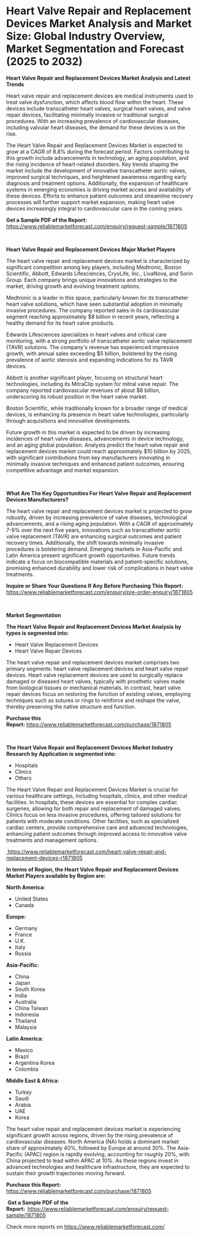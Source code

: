 <p><h1>Heart Valve Repair and Replacement Devices Market Analysis and Market Size: Global Industry Overview, Market Segmentation and Forecast (2025 to 2032)</h1></p><p><strong>Heart Valve Repair and Replacement Devices Market Analysis and Latest Trends</strong></p>
<p><p>Heart valve repair and replacement devices are medical instruments used to treat valve dysfunction, which affects blood flow within the heart. These devices include transcatheter heart valves, surgical heart valves, and valve repair devices, facilitating minimally invasive or traditional surgical procedures. With an increasing prevalence of cardiovascular diseases, including valvular heart diseases, the demand for these devices is on the rise.</p><p>The Heart Valve Repair and Replacement Devices Market is expected to grow at a CAGR of 8.8% during the forecast period. Factors contributing to this growth include advancements in technology, an aging population, and the rising incidence of heart-related disorders. Key trends shaping the market include the development of innovative transcatheter aortic valves, improved surgical techniques, and heightened awareness regarding early diagnosis and treatment options. Additionally, the expansion of healthcare systems in emerging economies is driving market access and availability of these devices. Efforts to enhance patient outcomes and streamline recovery processes will further support market expansion, making heart valve devices increasingly integral to cardiovascular care in the coming years.</p></p>
<p><strong>Get a Sample PDF of the Report:&nbsp;</strong> <a href="https://www.reliablemarketforecast.com/enquiry/request-sample/1871805?utm_campaign=2794&utm_medium=2&utm_source=Github&utm_content=ia&utm_term=03032025&utm_id=heart-valve-repair-and-replacement-devices">https://www.reliablemarketforecast.com/enquiry/request-sample/1871805</a></p>
<p>&nbsp;</p>
<p><strong>Heart Valve Repair and Replacement Devices Major Market Players</strong></p>
<p><p>The heart valve repair and replacement devices market is characterized by significant competition among key players, including Medtronic, Boston Scientific, Abbott, Edwards Lifesciences, CryoLife, Inc., LivaNova, and Sorin Group. Each company brings unique innovations and strategies to the market, driving growth and evolving treatment options.</p><p>Medtronic is a leader in this space, particularly known for its transcatheter heart valve solutions, which have seen substantial adoption in minimally invasive procedures. The company reported sales in its cardiovascular segment reaching approximately $8 billion in recent years, reflecting a healthy demand for its heart valve products.</p><p>Edwards Lifesciences specializes in heart valves and critical care monitoring, with a strong portfolio of transcatheter aortic valve replacement (TAVR) solutions. The company's revenue has experienced impressive growth, with annual sales exceeding $5 billion, bolstered by the rising prevalence of aortic stenosis and expanding indications for its TAVR devices.</p><p>Abbott is another significant player, focusing on structural heart technologies, including its MitraClip system for mitral valve repair. The company reported cardiovascular revenues of about $8 billion, underscoring its robust position in the heart valve market.</p><p>Boston Scientific, while traditionally known for a broader range of medical devices, is enhancing its presence in heart valve technologies, particularly through acquisitions and innovative developments.</p><p>Future growth in this market is expected to be driven by increasing incidences of heart valve diseases, advancements in device technology, and an aging global population. Analysts predict the heart valve repair and replacement devices market could reach approximately $10 billion by 2025, with significant contributions from key manufacturers innovating in minimally invasive techniques and enhanced patient outcomes, ensuring competitive advantage and market expansion.</p></p>
<p>&nbsp;</p>
<p><strong>What Are The Key Opportunities For Heart Valve Repair and Replacement Devices Manufacturers?</strong></p>
<p><p>The heart valve repair and replacement devices market is projected to grow robustly, driven by increasing prevalence of valve diseases, technological advancements, and a rising aging population. With a CAGR of approximately 7-9% over the next five years, innovations such as transcatheter aortic valve replacement (TAVR) are enhancing surgical outcomes and patient recovery times. Additionally, the shift towards minimally invasive procedures is bolstering demand. Emerging markets in Asia-Pacific and Latin America present significant growth opportunities. Future trends indicate a focus on biocompatible materials and patient-specific solutions, promising enhanced durability and lower risk of complications in heart valve treatments.</p></p>
<p><strong>Inquire or Share Your Questions If Any Before Purchasing This Report:</strong> <a href="https://www.reliablemarketforecast.com/enquiry/pre-order-enquiry/1871805?utm_campaign=2794&utm_medium=2&utm_source=Github&utm_content=ia&utm_term=03032025&utm_id=heart-valve-repair-and-replacement-devices">https://www.reliablemarketforecast.com/enquiry/pre-order-enquiry/1871805</a></p>
<p>&nbsp;</p>
<p><strong>Market Segmentation</strong></p>
<p><strong>The Heart Valve Repair and Replacement Devices Market Analysis by types is segmented into:</strong></p>
<p><ul><li>Heart Valve Replacement Devices</li><li>Heart Valve Repair Devices</li></ul></p>
<p><p>The heart valve repair and replacement devices market comprises two primary segments: heart valve replacement devices and heart valve repair devices. Heart valve replacement devices are used to surgically replace damaged or diseased heart valves, typically with prosthetic valves made from biological tissues or mechanical materials. In contrast, heart valve repair devices focus on restoring the function of existing valves, employing techniques such as sutures or rings to reinforce and reshape the valve, thereby preserving the native structure and function.</p></p>
<p><strong>Purchase this Report:&nbsp;</strong><a href="https://www.reliablemarketforecast.com/purchase/1871805?utm_campaign=2794&utm_medium=2&utm_source=Github&utm_content=ia&utm_term=03032025&utm_id=heart-valve-repair-and-replacement-devices">https://www.reliablemarketforecast.com/purchase/1871805</a></p>
<p>&nbsp;</p>
<p><strong>The Heart Valve Repair and Replacement Devices Market Industry Research by Application is segmented into:</strong></p>
<p><ul><li>Hospitals</li><li>Clinics</li><li>Others</li></ul></p>
<p><p>The Heart Valve Repair and Replacement Devices Market is crucial for various healthcare settings, including hospitals, clinics, and other medical facilities. In hospitals, these devices are essential for complex cardiac surgeries, allowing for both repair and replacement of damaged valves. Clinics focus on less invasive procedures, offering tailored solutions for patients with moderate conditions. Other facilities, such as specialized cardiac centers, provide comprehensive care and advanced technologies, enhancing patient outcomes through improved access to innovative valve treatments and management options.</p></p>
<p><a href="https://www.reliablemarketforecast.com/heart-valve-repair-and-replacement-devices-r1871805?utm_campaign=2794&utm_medium=2&utm_source=Github&utm_content=ia&utm_term=03032025&utm_id=heart-valve-repair-and-replacement-devices">&nbsp;https://www.reliablemarketforecast.com/heart-valve-repair-and-replacement-devices-r1871805</a></p>
<p><strong>In terms of Region, the Heart Valve Repair and Replacement Devices Market Players available by Region are:</strong></p>
<p>
    <p> <strong> North America: </strong>
        <ul>
            <li>United States</li>
            <li>Canada</li>
        </ul>
        </p> 
    <p> <strong> Europe: </strong>
        <ul>
            <li>Germany</li>
            <li>France</li>
            <li>U.K.</li>
            <li>Italy</li>
            <li>Russia</li>
        </ul>
        </p> 
    <p> <strong> Asia-Pacific: </strong>
        <ul>
            <li>China</li>
            <li>Japan</li>
            <li>South Korea</li>
            <li>India</li>
            <li>Australia</li>
            <li>China Taiwan</li>
            <li>Indonesia</li>
            <li>Thailand</li>
            <li>Malaysia</li>
        </ul>
        </p> 
    <p> <strong> Latin America: </strong>
        <ul>
            <li>Mexico</li>
            <li>Brazil</li>
            <li>Argentina Korea</li>
            <li>Colombia</li>
        </ul>
        </p> 
    <p> <strong> Middle East & Africa: </strong>
        <ul>
            <li>Turkey</li>
            <li>Saudi</li>
            <li>Arabia</li>
            <li>UAE</li>
            <li>Korea</li>
        </ul>
    </p>
    </p>
<p><p>The heart valve repair and replacement devices market is experiencing significant growth across regions, driven by the rising prevalence of cardiovascular diseases. North America (NA) holds a dominant market share of approximately 40%, followed by Europe at around 30%. The Asia-Pacific (APAC) region is rapidly evolving, accounting for roughly 20%, with China projected to lead within APAC at 10%. As these regions invest in advanced technologies and healthcare infrastructure, they are expected to sustain their growth trajectories moving forward.</p></p>
<p><strong>Purchase this Report: </strong><a href="https://www.reliablemarketforecast.com/purchase/1871805?utm_campaign=2794&utm_medium=2&utm_source=Github&utm_content=ia&utm_term=03032025&utm_id=heart-valve-repair-and-replacement-devices">https://www.reliablemarketforecast.com/purchase/1871805</a></p>
<p>&nbsp;<strong>Get a Sample PDF of the Report:&nbsp;&nbsp;</strong><a href="https://www.reliablemarketforecast.com/enquiry/request-sample/1871805?utm_campaign=2794&utm_medium=2&utm_source=Github&utm_content=ia&utm_term=03032025&utm_id=heart-valve-repair-and-replacement-devices">https://www.reliablemarketforecast.com/enquiry/request-sample/1871805</a></p>
<p><strong></strong></p>
<p>Check more reports on <a href="https://www.reliablemarketforecast.com/?utm_campaign=2794&utm_medium=2&utm_source=Github&utm_content=ia&utm_term=03032025&utm_id=heart-valve-repair-and-replacement-devices">https://www.reliablemarketforecast.com/</a></p>